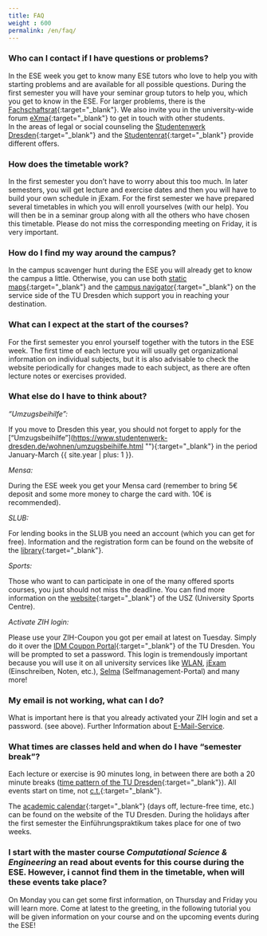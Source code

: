 ```yaml
---
title: FAQ
weight : 600
permalink: /en/faq/
---
```


### Who can I contact if I have questions or problems?

In the ESE week you get to know many ESE tutors who love to help you with starting problems and are available for all possible questions. During the first semester you will have your seminar group tutors to help you, which you get to know in the ESE. For larger problems, there is the [Fachschaftsrat](https://ifsr.de "FSR"){:target="_blank"}. We also invite you in the university-wide forum [eXma](https://exmatrikulationsamt.de/ "exma"){:target="_blank"} to get in touch with other students.  
In the areas of legal or social counseling the [Studentenwerk Dresden](https://www.studentenwerk-dresden.de/english/soziales/ "Studentenwerk Dresden"){:target="_blank"} and the [Studentenrat](https://www.stura.tu-dresden.de/beratung "StuRa"){:target="_blank"} provide different offers.

### How does the timetable work?

In the first semester you don’t have to worry about this too much. In later semesters, you will get lecture and exercise dates and then you will have to build your own schedule in jExam. For the first semester we have prepared several timetables in which you will enroll yourselves (with our help). You will then be in a seminar group along with all the others who have chosen this timetable. Please do not miss the corresponding meeting on Friday, it is very important.

### How do I find my way around the campus?

In the campus scavenger hunt during the ESE you will already get to know the campus a little. Otherwise, you can use both [static maps](https://tu-dresden.de/service/lageplaene "static maps"){:target="_blank"} and the [campus navigator](https://navigator.tu-dresden.de/ "campus navigator"){:target="_blank"} on the service side of the TU Dresden which support you in reaching your destination.

### What can I expect at the start of the courses?

For the first semester you enrol yourself together with the tutors in the ESE week. The first time of each lecture you will usually get organizational information on individual subjects, but it is also advisable to check the website periodically for changes made to each subject, as there are often lecture notes or exercises provided.

### What else do I have to think about?

_“Umzugsbeihilfe”:_

If you move to Dresden this year, you should not forget to apply for the [“Umzugsbeihilfe”](https://www.studentenwerk-dresden.de/wohnen/umzugsbeihilfe.html "\"){:target="_blank"} in the period January-March {{ site.year | plus: 1 }}.

_Mensa:_

During the ESE week you get your Mensa card (remember to bring 5€ deposit and some more money to charge the card with. 10€ is recommended).

_SLUB:_

For lending books in the SLUB you need an account (which you can get for free). Information and the registration form can be found on the website of the [library](https://www.slub-dresden.de/service/anmelden/ "library"){:target="_blank"}.

_Sports:_

Those who want to can participate in one of the many offered sports courses, you just should not miss the deadline. You can find more information on the [website](https://tu-dresden.de/die_tu_dresden/zentrale_einrichtungen/usz){:target="_blank"} of the USZ (University Sports Centre).

_Activate ZIH login:_

Please use your ZIH-Coupon you got per email at latest on Tuesday. Simply do it over the [IDM Coupon Portal](https://idm-coupon.tu-dresden.de/){:target="_blank"} of the TU Dresden. You will be prompted to set a password. This login is tremendously important because you will use it on all university services like [WLAN](https://tu-dresden.de/die_tu_dresden/zentrale_einrichtungen/zih/dienste/arbeitsumgebung/zugang_datennetz), [jExam](https://jexam.inf.tu-dresden.de/) (Einschreiben, Noten, etc.), [Selma](https://selma.tu-dresden.de/) (Selfmanagement-Portal) and many more!

### My email is not working, what can I do?

What is important here is that you already activated your ZIH login and set a password. (see above). Further Information about [E-Mail-Service](https://tu-dresden.de/die_tu_dresden/zentrale_einrichtungen/zih/dienste/arbeitsumgebung/e_mail).

### What times are classes held and when do I have “semester break”?

Each lecture or exercise is 90 minutes long, in between there are both a 20 minute breaks ([time pattern of the TU Dresden](https://tu-dresden.de/studium/organisation/vorlesungsverzeichnis/zeitraster/document_view?set_language=en "time pattern of the TU Dresden"){:target="_blank"}). All events start on time, not [c.t.](https://en.wikipedia.org/wiki/Academic_quarter_(class_timing) "cum tempore"){:target="_blank"}.

The [academic calendar](https://tu-dresden.de/studium/organisation/studienjahresablauf/index_html/document_view?set_language=en){:target="_blank"} (days off, lecture-free time, etc.) can be found on the website of the TU Dresden. During the holidays after the first semester the Einführungspraktikum takes place for one of two weeks.

### I start with the master course _Computational Science & Engineering_ an read about events for this course during the ESE. However, i cannot find them in the timetable, when will these events take place?

On Monday you can get some first information, on Thursday and Friday you will learn more. Come at latest to the greeting, in the following tutorial you will be given information on your course and on the upcoming events during the ESE!
